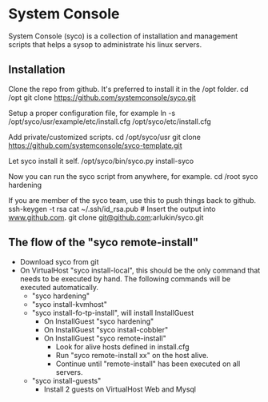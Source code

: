 System Console
==============

System Console (syco) is a collection of installation and management
scripts that helps a sysop to administrate his linux servers.

Installation
------------

Clone the repo from github. It's preferred to install it in the /opt folder.
    cd /opt
    git clone https://github.com/systemconsole/syco.git

Setup a proper configuration file, for example
    ln -s  /opt/syco/usr/example/etc/install.cfg /opt/syco/etc/install.cfg

Add private/customized scripts.
    cd /opt/syco/usr
    git clone https://github.com/systemconsole/syco-template.git

Let syco install it self.
    /opt/syco/bin/syco.py install-syco

Now you can run the syco script from anywhere, for example.
    cd /root
    syco hardening

If you are member of the syco team, use this to push things back to github.
    ssh-keygen -t rsa
    cat ~/.ssh/id_rsa.pub
    # Insert the output into www.github.com.
    git clone git@github.com:arlukin/syco.git

The flow of the "syco remote-install"
------------------------------------

* Download syco from git
* On VirtualHost "syco install-local", this should be the only command that
  needs to be executed by hand. The following commands will be executed
  automatically.
    * "syco hardening"
    * "syco install-kvmhost"
    * "syco install-fo-tp-install", will install InstallGuest
        * On InstallGuest "syco hardening"
        * On InstallGuest "syco install-cobbler"
        * On InstallGuest "syco remote-install"
            * Look for alive hosts defined in install.cfg
            * Run "syco remote-install xx" on the host alive.
            * Continue until "remote-install" has been executed on all servers.
    * "syco install-guests"
        * Install 2 guests on VirtualHost Web and Mysql



